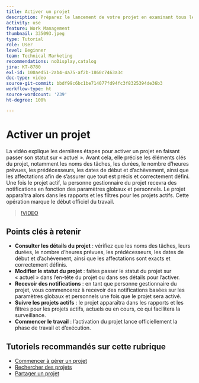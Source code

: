 ```yaml
---
title: Activer un projet
description: Préparez le lancement de votre projet en examinant tous les détails clés, en définissant son statut sur « actuel » et en activant les notifications et les rapports pour démarrer officiellement le travail.
activity: use
feature: Work Management
thumbnail: 335093.jpeg
type: Tutorial
role: User
level: Beginner
team: Technical Marketing
recommendations: noDisplay,catalog
jira: KT-8780
exl-id: 100aed51-2ab4-4a75-af2b-1860c7463a3c
doc-type: video
source-git-commit: bbdf99c6bc1be714077fd94fc3f8325394de36b3
workflow-type: ht
source-wordcount: '239'
ht-degree: 100%

---
```


# Activer un projet

La vidéo explique les dernières étapes pour activer un projet en faisant passer son statut sur « actuel ». Avant cela, elle précise les éléments clés du projet, notamment les noms des tâches, les durées, le nombre d’heures prévues, les prédécesseurs, les dates de début et d’achèvement, ainsi que les affectations afin de s’assurer que tout est précis et correctement défini. Une fois le projet actif, la personne gestionnaire du projet recevra des notifications en fonction des paramètres globaux et personnels. Le projet apparaîtra alors dans les rapports et les filtres pour les projets actifs. Cette opération marque le début officiel du travail.

>[!VIDEO](https://video.tv.adobe.com/v/335093/?quality=12&learn=on&enablevpops=1)

## Points clés à retenir

* **Consulter les détails du projet** : vérifiez que les noms des tâches, leurs durées, le nombre d’heures prévues, les prédécesseurs, les dates de début et d’achèvement, ainsi que les affectations sont exacts et correctement définis.
* **Modifier le statut du projet** : faites passer le statut du projet sur « actuel » dans l’en-tête du projet ou dans ses détails pour l’activer.
* **Recevoir des notifications** : en tant que personne gestionnaire du projet, vous commencerez à recevoir des notifications basées sur les paramètres globaux et personnels une fois que le projet sera activé.
* **Suivre les projets actifs** : le projet apparaîtra dans les rapports et les filtres pour les projets actifs, actuels ou en cours, ce qui facilitera la surveillance.
* **Commencer le travail** : l’activation du projet lance officiellement la phase de travail et d’exécution.



## Tutoriels recommandés sur cette rubrique

* [Commencer à gérer un projet](/help/manage-work/projects/getting-started-manage-a-project.md)
* [Rechercher des projets](/help/manage-work/projects/find-projects.md)
* [Partager un projet](/help/manage-work/projects/share-a-project.md)
